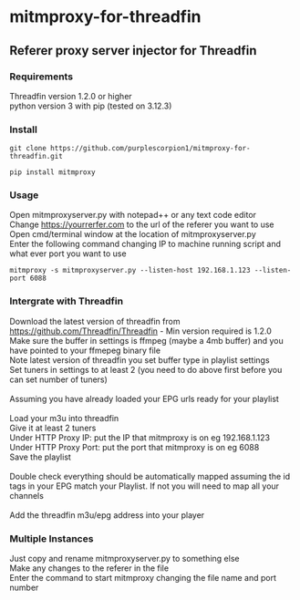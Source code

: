 # mitmproxy-for-threadfin
## Referer proxy server injector for Threadfin

### Requirements
Threadfin version 1.2.0 or higher <br>
python version 3 with pip (tested on 3.12.3)

### Install
```
git clone https://github.com/purplescorpion1/mitmproxy-for-threadfin.git
``` 
```
pip install mitmproxy
```

### Usage
Open mitmproxyserver.py with notepad++ or any text code editor <br>
Change https://yourrerfer.com to the url of the referer you want to use <br>
Open cmd/terminal window at the location of mitmproxyserver.py <br>
Enter the following command changing IP to machine running script and what ever port you want to use
```
mitmproxy -s mitmproxyserver.py --listen-host 192.168.1.123 --listen-port 6088
```

### Intergrate with Threadfin

Download the latest version of threadfin from https://github.com/Threadfin/Threadfin - Min version required is 1.2.0 <br>
Make sure the buffer in settings is ffmpeg (maybe a 4mb buffer) and you have pointed to your ffmepeg binary file <br>
Note latest version of threadfin you set buffer type in playlist settings <br>
Set tuners in settings to at least 2 (you need to do above first before you can set number of tuners) <br>
<br>
Assuming you have already loaded your EPG urls ready for your playlist <br>
<br>
Load your m3u into threadfin <br>
Give it at least 2 tuners <br>
Under HTTP Proxy IP: put the IP that mitmproxy is on eg 192.168.1.123 <br>
Under HTTP Proxy Port: put the port that mitmproxy is on eg 6088 <br>
Save the playlist <br>
<br>
Double check everything should be automatically mapped assuming the id tags in your EPG match your Playlist. If not you will need to map all your channels <br>
<br>
Add the threadfin m3u/epg address into your player

### Multiple Instances
Just copy and rename mitmproxyserver.py to something else <br>
Make any changes to the referer in the file <br>
Enter the command to start mitmproxy changing the file name and port number <br>

